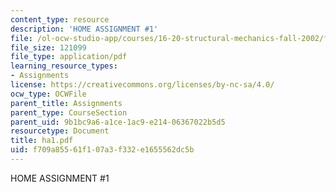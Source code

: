 ```yaml
---
content_type: resource
description: 'HOME ASSIGNMENT #1'
file: /ol-ocw-studio-app/courses/16-20-structural-mechanics-fall-2002/f709a85561f107a3f332e1655562dc5b_ha1.pdf
file_size: 121099
file_type: application/pdf
learning_resource_types:
- Assignments
license: https://creativecommons.org/licenses/by-nc-sa/4.0/
ocw_type: OCWFile
parent_title: Assignments
parent_type: CourseSection
parent_uid: 9b1bc9a6-a1ce-1ac9-e214-06367022b5d5
resourcetype: Document
title: ha1.pdf
uid: f709a855-61f1-07a3-f332-e1655562dc5b
---
```

HOME ASSIGNMENT #1